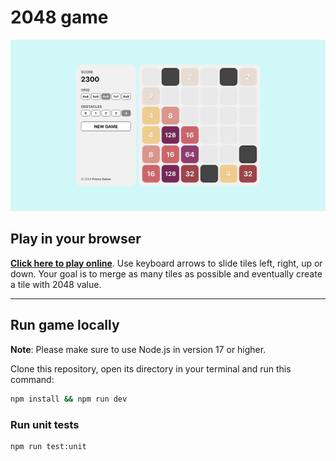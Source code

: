 # 2048 game

![2048 game](https://github.com/Prince0906/2048-Game/blob/main/Image/Screenshot%202024-04-27%20at%2019.59.35.png)

## Play in your browser

**[Click here to play online](http://dawid.myslak.me/2048)**. Use keyboard arrows to slide tiles left, right, up or down. Your goal is to merge as many tiles as possible and eventually create a tile with 2048 value.

---

## Run game locally

**Note**: Please make sure to use Node.js in version 17 or higher.

Clone this repository, open its directory in your terminal and run this command:

```sh
npm install && npm run dev
```

### Run unit tests

```sh
npm run test:unit
```
